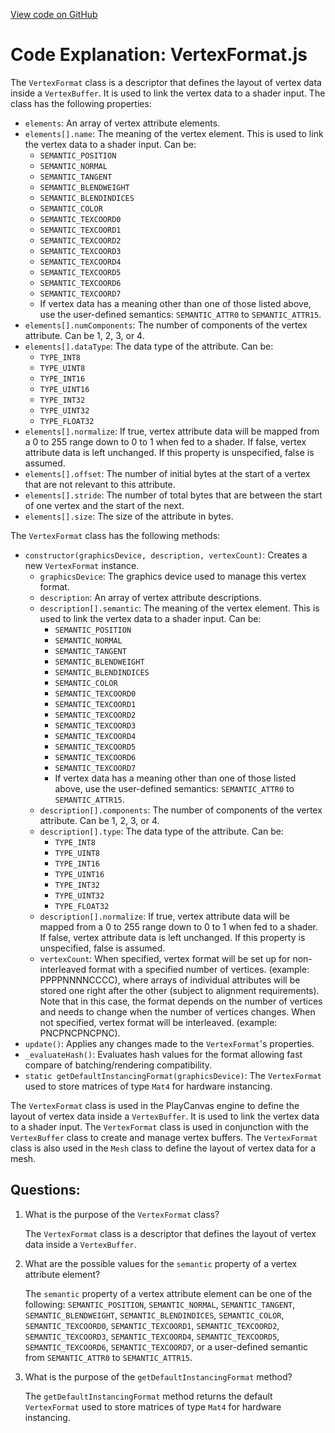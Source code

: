 [View code on GitHub](https://github.com/playcanvas/engine/src/platform/graphics/vertex-format.js)

# Code Explanation: VertexFormat.js

The `VertexFormat` class is a descriptor that defines the layout of vertex data inside a `VertexBuffer`. It is used to link the vertex data to a shader input. The class has the following properties:

- `elements`: An array of vertex attribute elements.
- `elements[].name`: The meaning of the vertex element. This is used to link the vertex data to a shader input. Can be:
  - `SEMANTIC_POSITION`
  - `SEMANTIC_NORMAL`
  - `SEMANTIC_TANGENT`
  - `SEMANTIC_BLENDWEIGHT`
  - `SEMANTIC_BLENDINDICES`
  - `SEMANTIC_COLOR`
  - `SEMANTIC_TEXCOORD0`
  - `SEMANTIC_TEXCOORD1`
  - `SEMANTIC_TEXCOORD2`
  - `SEMANTIC_TEXCOORD3`
  - `SEMANTIC_TEXCOORD4`
  - `SEMANTIC_TEXCOORD5`
  - `SEMANTIC_TEXCOORD6`
  - `SEMANTIC_TEXCOORD7`
  - If vertex data has a meaning other than one of those listed above, use the user-defined semantics: `SEMANTIC_ATTR0` to `SEMANTIC_ATTR15`.
- `elements[].numComponents`: The number of components of the vertex attribute. Can be 1, 2, 3, or 4.
- `elements[].dataType`: The data type of the attribute. Can be:
  - `TYPE_INT8`
  - `TYPE_UINT8`
  - `TYPE_INT16`
  - `TYPE_UINT16`
  - `TYPE_INT32`
  - `TYPE_UINT32`
  - `TYPE_FLOAT32`
- `elements[].normalize`: If true, vertex attribute data will be mapped from a 0 to 255 range down to 0 to 1 when fed to a shader. If false, vertex attribute data is left unchanged. If this property is unspecified, false is assumed.
- `elements[].offset`: The number of initial bytes at the start of a vertex that are not relevant to this attribute.
- `elements[].stride`: The number of total bytes that are between the start of one vertex and the start of the next.
- `elements[].size`: The size of the attribute in bytes.

The `VertexFormat` class has the following methods:

- `constructor(graphicsDevice, description, vertexCount)`: Creates a new `VertexFormat` instance.
  - `graphicsDevice`: The graphics device used to manage this vertex format.
  - `description`: An array of vertex attribute descriptions.
  - `description[].semantic`: The meaning of the vertex element. This is used to link the vertex data to a shader input. Can be:
    - `SEMANTIC_POSITION`
    - `SEMANTIC_NORMAL`
    - `SEMANTIC_TANGENT`
    - `SEMANTIC_BLENDWEIGHT`
    - `SEMANTIC_BLENDINDICES`
    - `SEMANTIC_COLOR`
    - `SEMANTIC_TEXCOORD0`
    - `SEMANTIC_TEXCOORD1`
    - `SEMANTIC_TEXCOORD2`
    - `SEMANTIC_TEXCOORD3`
    - `SEMANTIC_TEXCOORD4`
    - `SEMANTIC_TEXCOORD5`
    - `SEMANTIC_TEXCOORD6`
    - `SEMANTIC_TEXCOORD7`
    - If vertex data has a meaning other than one of those listed above, use the user-defined semantics: `SEMANTIC_ATTR0` to `SEMANTIC_ATTR15`.
  - `description[].components`: The number of components of the vertex attribute. Can be 1, 2, 3, or 4.
  - `description[].type`: The data type of the attribute. Can be:
    - `TYPE_INT8`
    - `TYPE_UINT8`
    - `TYPE_INT16`
    - `TYPE_UINT16`
    - `TYPE_INT32`
    - `TYPE_UINT32`
    - `TYPE_FLOAT32`
  - `description[].normalize`: If true, vertex attribute data will be mapped from a 0 to 255 range down to 0 to 1 when fed to a shader. If false, vertex attribute data is left unchanged. If this property is unspecified, false is assumed.
  - `vertexCount`: When specified, vertex format will be set up for non-interleaved format with a specified number of vertices. (example: PPPPNNNNCCCC), where arrays of individual attributes will be stored one right after the other (subject to alignment requirements). Note that in this case, the format depends on the number of vertices and needs to change when the number of vertices changes. When not specified, vertex format will be interleaved. (example: PNCPNCPNCPNC).
- `update()`: Applies any changes made to the `VertexFormat`'s properties.
- `_evaluateHash()`: Evaluates hash values for the format allowing fast compare of batching/rendering compatibility.
- `static getDefaultInstancingFormat(graphicsDevice)`: The `VertexFormat` used to store matrices of type `Mat4` for hardware instancing.

The `VertexFormat` class is used in the PlayCanvas engine to define the layout of vertex data inside a `VertexBuffer`. It is used to link the vertex data to a shader input. The `VertexFormat` class is used in conjunction with the `VertexBuffer` class to create and manage vertex buffers. The `VertexFormat` class is also used in the `Mesh` class to define the layout of vertex data for a mesh.
## Questions: 
 1. What is the purpose of the `VertexFormat` class?
    
    The `VertexFormat` class is a descriptor that defines the layout of vertex data inside a `VertexBuffer`.

2. What are the possible values for the `semantic` property of a vertex attribute element?
    
    The `semantic` property of a vertex attribute element can be one of the following: `SEMANTIC_POSITION`, `SEMANTIC_NORMAL`, `SEMANTIC_TANGENT`, `SEMANTIC_BLENDWEIGHT`, `SEMANTIC_BLENDINDICES`, `SEMANTIC_COLOR`, `SEMANTIC_TEXCOORD0`, `SEMANTIC_TEXCOORD1`, `SEMANTIC_TEXCOORD2`, `SEMANTIC_TEXCOORD3`, `SEMANTIC_TEXCOORD4`, `SEMANTIC_TEXCOORD5`, `SEMANTIC_TEXCOORD6`, `SEMANTIC_TEXCOORD7`, or a user-defined semantic from `SEMANTIC_ATTR0` to `SEMANTIC_ATTR15`.

3. What is the purpose of the `getDefaultInstancingFormat` method?
    
    The `getDefaultInstancingFormat` method returns the default `VertexFormat` used to store matrices of type `Mat4` for hardware instancing.